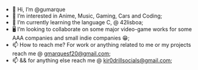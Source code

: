 - 👋 Hi, I’m @gumarque
- 👀 I’m interested in Anime, Music, Gaming, Cars and Coding;
- 🌱 I’m currently learning the language C, @ 42lisboa;
- 🖥️ I’m looking to collaborate on some major video-game works for some AAA companies and small indie companies 😁;
- 📫 How to reach me? For work or anything related to me or my projects reach me @ gmarquesf20@gmail.com;
- 📫 && for anything else reach me @ kir0drillsocials@gmail.com;

<!---
gumarque/gumarque is a ✨ special ✨ repository because its `README.md` (this file) appears on your GitHub profile.
You can click the Preview link to take a look at your changes.
--->
